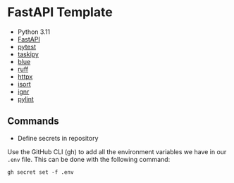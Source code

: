 # FastAPI Template

- Python 3.11
- [FastAPI](https://fastapi.tiangolo.com/)
- [pytest](https://docs.pytest.org/en/8.0.x/)
- [taskipy](https://github.com/taskipy/taskipy)
- [blue](https://blue.readthedocs.io/en/latest/index.html)
- [ruff](https://docs.astral.sh/ruff/)
- [httpx](https://www.python-httpx.org/)
- [isort](https://pycqa.github.io/isort/)
- [ignr](https://github.com/Antrikshy/ignr.py)
- [pylint](https://pypi.org/project/pylint/)

## Commands

- Define secrets in repository

Use the GitHub CLI (gh) to add all the environment variables we have in our `.env` file. This can be done with the following command:

```
gh secret set -f .env
```
